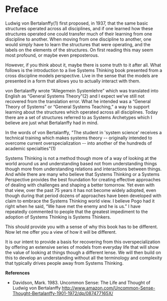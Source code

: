 # Preface #

Ludwig von Bertalanffy(1) first proposed, in 1937, that the same basic structures operated across all disciplines, and if one learned how these structures operated one could transfer much of their learning from one discipline to another. When moving from one discipline to another, one would simply have to learn the structures that were operating, and the labels on the elements of the structures. On first reading this may seem most profound, or maybe even preposterous. 

However, if you think about it, maybe there is some truth to it after all. What follows is the introduction to a live Systems Thinking book presented from a cross discipline models perspective. Live in the sense that the models are presented in a form that allows you to actually interact with them. 

von Bertalanffy wrote “Allegemein Systemlehre” which was translated into English as “General Systems Theory”(2) and I expect we’ve still not recovered from the translation error. What he intended was a “General Theory of Systems” or “General Systems Teaching,” a way to support learning about the structures which operated across all disciplines. Today there are a set of structures referred to as Systems Archetypes which I believe are just what Bertalanffy had in mind.

In the words of von Bertalanffy, "The student in 'system science' receives a technical training which makes systems theory -- originally intended to overcome current overspecialization -- into another of the hundreds of academic specialties"(1)

Systems Thinking is not a method though more of a way of looking at the world around us and understanding based not from understanding things though more from understanding relations and interactions between things. And while there are many who believe that Systems Thinking or a Systems Perspective provides the best foundation for creating effective approaches of dealing with challenges and shaping a better tomorrow. Yet even with that view, over the past 75 years it has not become widely adopted, even though during that period dozens of approaches have been developed with claim to embrace the Systems Thinking world view. I believe Pogo had it right when he said, “We have met the enemy and he is us.” I have repeatedly commented to people that the greatest impediment to the adoption of Systems Thinking is Systems Thinkers.

This should provide you with a sense of why this book has to be different. Now let me offer you a view of how it will be different.

It is our intent to provide a basis for recovering from this overspecialization by offering an extensive series of models from everyday life that will show the value of looking at things though a different lense. We will then build on this to develop an understanding without all the terminology and complexity that typically drives people away from Systems Thinking. 

**References**

- Davidson, Mark. 1983. Uncommon Sense: The Life and Thought of Ludwig von Bertalanffy http://www.amazon.com/Uncommon-Sense-Thought-Bertalanffy-1901-1972/dp/087477165X/


